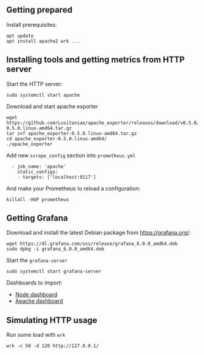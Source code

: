 ## Getting prepared

Install prerequisites:

```
apt update
apt install apache2 wrk ...

```

## Installing tools and getting metrics from HTTP server

Start the HTTP server:
```
sudo systemctl start apache
```

Download and start apache exporter
```
wget https://github.com/Lusitaniae/apache_exporter/releases/download/v0.5.0/apache_exporter-0.5.0.linux-amd64.tar.gz
tar zxf apache_exporter-0.5.0.linux-amd64.tar.gz
cd apache_exporter-0.5.0.linux-amd64/
./apache_exporter
```

Add new `scrape_config` section into `prometheus.yml`
```
  - job_name: 'apache'
    static_configs:
    - targets: ['localhost:9117']
```

And make your Prometheus to reload a configuration:

```
killall -HUP prometheus
```

## Getting Grafana
Download and install the latest Debian package from https://grafana.org/:

```
wget https://dl.grafana.com/oss/release/grafana_6.0.0_amd64.deb
sudo dpkg -i grafana_6.0.0_amd64.deb
```

Start the `grafana-server`
```
sudo systemctl start grafana-server
```

Dashboards to import:
* [Node dashboard](https://grafana.com/dashboards/405)
* [Apache dashboard](https://grafana.com/dashboards/3894)

## Simulating HTTP usage

Run some load with `wrk`
```
wrk -c 50 -d 120 http://127.0.0.1/
```

